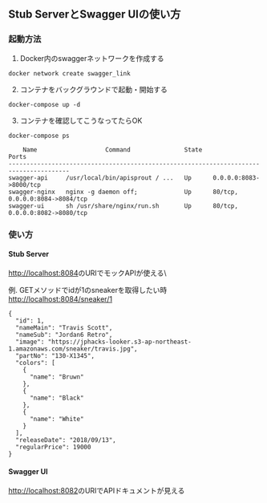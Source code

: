 ## Stub ServerとSwagger UIの使い方
### 起動方法
1. Docker内のswaggerネットワークを作成する
```
docker network create swagger_link
```
2. コンテナをバックグラウンドで起動・開始する
```
docker-compose up -d
```
3. コンテナを確認してこうなってたらOK
```
docker-compose ps

    Name                   Command               State               Ports
---------------------------------------------------------------------------------------
swagger-api     /usr/local/bin/apisprout / ...   Up      0.0.0.0:8083->8000/tcp
swagger-nginx   nginx -g daemon off;             Up      80/tcp, 0.0.0.0:8084->8084/tcp
swagger-ui      sh /usr/share/nginx/run.sh       Up      80/tcp, 0.0.0.0:8082->8080/tcp
```

### 使い方
#### Stub Server
[http://localhost:8084](http://localhost:8084)のURIでモックAPIが使える\

例. GETメソッドでidが1のsneakerを取得したい時\
[http://localhost:8084/sneaker/1](http://localhost:8084/sneaker/1)
```
{
  "id": 1,
  "nameMain": "Travis Scott",
  "nameSub": "Jordan6 Retro",
  "image": "https://jphacks-looker.s3-ap-northeast-1.amazonaws.com/sneaker/travis.jpg",
  "partNo": "130-X1345",
  "colors": [
    {
      "name": "Bruwn"
    },
    {
      "name": "Black"
    },
    {
      "name": "White"
    }
  ],
  "releaseDate": "2018/09/13",
  "regularPrice": 19000
}
```

#### Swagger UI
[http://localhost:8082](http://localhost:8082)のURIでAPIドキュメントが見える

